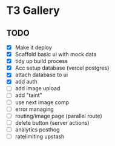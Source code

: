 # T3 Gallery

## TODO

- [x] Make it deploy
- [x] Scaffold basic ui with mock data
- [x] tidy up build process
- [x] Acc setup database (vercel postgres)
- [x] attach database to ui
- [x] add auth
- [ ] add image upload
- [ ] add "taint"
- [ ] use next image comp
- [ ] error managing
- [ ] routing/image page (parallel route)
- [ ] delete button (server actions)
- [ ] analytics posthog
- [ ] ratelimiting upstash
